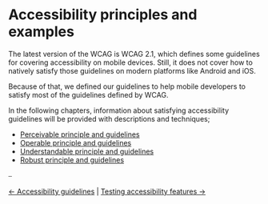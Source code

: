 # Accessibility principles and examples

The latest version of the WCAG is WCAG 2.1, which defines some guidelines for covering accessibility on mobile devices. Still, it does not cover how to natively satisfy those guidelines on modern platforms like Android and iOS.

Because of that, we defined our guidelines to help mobile developers to satisfy most of the guidelines defined by WCAG.

In the following chapters, information about satisfying accessibility guidelines will be provided with descriptions and techniques;

* [Perceivable principle and guidelines](perceivable_principle.md "Perceivable principle and guidelines")
* [Operable principle and guidelines](operable_principle.md "Operable principle and guidelines")
* [Understandable principle and guidelines](understandable_principle.md "Understandable principle and guidelines")
* [Robust principle and guidelines](robust_principle.md "Robust principle and guidelines")

⎯

[← Accessibility guidelines](../accessibility_guidelines.md "Accessibility guidelines")
|
[Testing accessibility features →](../../testing/testing.md "Testing accessibility features")
